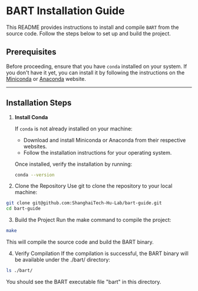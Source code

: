 # BART Installation Guide

This README provides instructions to install and compile `BART` from the source code. Follow the steps below to set up and build the project.

## Prerequisites

Before proceeding, ensure that you have `conda` installed on your system. If you don't have it yet, you can install it by following the instructions on the [Miniconda](https://docs.conda.io/en/latest/miniconda.html) or [Anaconda](https://www.anaconda.com/) website.

---

## Installation Steps

1. **Install Conda**

   If `conda` is not already installed on your machine:
   - Download and install Miniconda or Anaconda from their respective websites.
   - Follow the installation instructions for your operating system.

   Once installed, verify the installation by running:
   ```bash
   conda --version
   ```
   
2. Clone the Repository Use git to clone the repository to your local machine:

```bash
git clone git@github.com:ShanghaiTech-Hu-Lab/bart-guide.git
cd bart-guide
```

3. Build the Project Run the make command to compile the project:

```bash
make
```

This will compile the source code and build the BART binary.

4. Verify Compilation If the compilation is successful, the BART binary will be available under the ./bart/ directory:

```bash
ls ./bart/
```

You should see the BART executable file "bart" in this directory.

